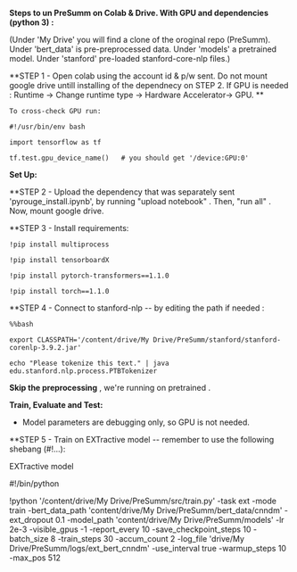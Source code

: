 **Steps to un PreSumm on Colab & Drive. With GPU and dependencies (python 3) :**


(Under 'My Drive' you will find a clone of the oroginal repo (PreSumm). Under 'bert_data' is pre-preprocessed data. Under 'models' a pretrained  model. Under  'stanford' pre-loaded stanford-core-nlp files.) 


**STEP 1 - Open colab using the account id & p/w sent. Do not mount google drive untill installing of the dependnecy on STEP 2. If GPU is needed : Runtime -> Change runtime type -> Hardware Accelerator-> GPU. **

    To cross-check GPU run:
    
    #!/usr/bin/env bash
    
    import tensorflow as tf
    
    tf.test.gpu_device_name()   # you should get '/device:GPU:0'


**Set Up:**


**STEP 2 - Upload the dependency that was separately sent 'pyrouge_install.ipynb', by running "upload notebook" . Then, "run all" . Now, mount google drive. 


**STEP 3 - Install requirements: 

    !pip install multiprocess
    
    !pip install tensorboardX
    
    !pip install pytorch-transformers==1.1.0
        
    !pip install torch==1.1.0


**STEP 4 - Connect to stanford-nlp -- by editing the path if needed :

    %%bash
  
    export CLASSPATH='/content/drive/My Drive/PreSumm/stanford/stanford-corenlp-3.9.2.jar'
  
    echo "Please tokenize this text." | java edu.stanford.nlp.process.PTBTokenizer


**Skip the preprocessing** ,  we're running on pretrained .
 
 
**Train, Evaluate and Test:** 

*  Model parameters are debugging only, so GPU is not needed. 


**STEP 5 - Train on EXTractive model -- remember to use  the following shebang (#!...):

EXTractive model

#!/bin/python

!python '/content/drive/My Drive/PreSumm/src/train.py' -task ext -mode train -bert_data_path 'content/drive/My Drive/PreSumm/bert_data/cnndm' -ext_dropout 0.1 -model_path 'content/drive/My Drive/PreSumm/models' -lr 2e-3 -visible_gpus -1 -report_every 10 -save_checkpoint_steps 10 -batch_size 8 -train_steps 30 -accum_count 2 -log_file 'drive/My Drive/PreSumm/logs/ext_bert_cnndm' -use_interval true -warmup_steps 10 -max_pos 512




